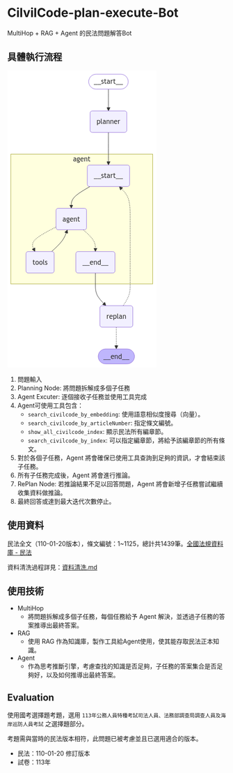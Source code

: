 # CilvilCode-plan-execute-Bot

MultiHop + RAG + Agent 的民法問題解答Bot

## 具體執行流程

![image](https://github.com/hank1224/DataTeam-RAG-training/blob/main/static/1223-CivilCode-Arch.png)

1. 問題輸入
2. Planning Node: 將問題拆解成多個子任務
3. Agent Excuter: 逐個接收子任務並使用工具完成
4. Agent可使用工具包含：
    - `search_civilcode_by_embedding`: 使用語意相似度搜尋（向量）。
    - `search_civilcode_by_articleNumber`: 指定條文編號。
    - `show_all_civilcode_index`: 顯示民法所有編章節。
    - `search_civilcode_by_index`: 可以指定編章節，將給予該編章節的所有條文。
5. 對於各個子任務，Agent 將會確保已使用工具查詢到足夠的資訊，才會結束該子任務。
6. 所有子任務完成後，Agent 將會進行推論。
7. RePlan Node: 若推論結果不足以回答問題，Agent 將會新增子任務嘗試繼續收集資料做推論。
8. 最終回答或達到最大迭代次數停止。

## 使用資料

民法全文（110-01-20版本），條文編號：1~1125，總計共1439筆。[全國法規資料庫 - 民法](https://law.moj.gov.tw/LawClass/LawAllPara.aspx?pcode=B0000001)

資料清洗過程詳見：[資料清洗.md](./data-pre-process/README.md)

## 使用技術

- MultiHop
    - 將問題拆解成多個子任務，每個任務給予 Agent 解決，並透過子任務的答案推導出最終答案。
- RAG
    - 使用 RAG 作為知識庫，製作工具給Agent使用，使其能存取民法正本知識。
- Agent
    - 作為思考推斷引擎，考慮查找的知識是否足夠，子任務的答案集合是否足夠好，以及如何推導出最終答案。

## Evaluation

使用國考選擇題考題，選用 `113年公務人員特種考試司法人員、法務部調查局調查人員及海岸巡防人員考試` 之選擇題部分。

考題需與當時的民法版本相符，此問題已被考慮並且已選用適合的版本。

- 民法：110-01-20 修訂版本
- 試卷：113年